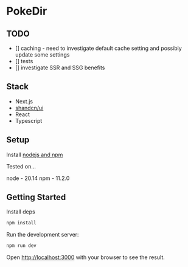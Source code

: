 # PokeDir

## TODO

- [] caching - need to investigate default cache setting and possibly update some settings
- [] tests
- [] investigate SSR and SSG benefits

## Stack

- Next.js
- [shandcn/ui](https://ui.shadcn.com/)
- React
- Typescript

## Setup

Install [nodejs and npm](https://docs.npmjs.com/downloading-and-installing-node-js-and-npm)

Tested on...

node - 20.14
npm  - 11.2.0

## Getting Started

Install deps

```bash
npm install
```

Run the development server:

```bash
npm run dev
```

Open [http://localhost:3000](http://localhost:3000) with your browser to see the result.

